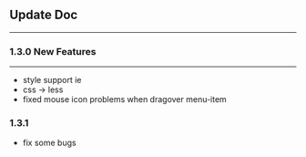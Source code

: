 ## Update Doc
---

### 1.3.0 New Features

---

- style support ie
- css -> less
- fixed mouse icon problems when dragover menu-item

### 1.3.1

- fix some bugs

